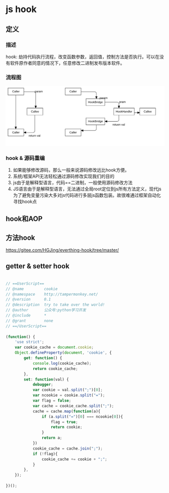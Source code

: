 # js hook

## 定义

### 描述
hook: 劫持代码执行流程，改变函数参数，返回值，控制方法是否执行。可以在没有软件原作者同意的情况下，任意修改二进制发布版本软件。

### 流程图
![hook flow](1_4_hook_js_source/hook_flow.png)


### hook & 源码重编
1. 如果能够修改源码，那么一般来说源码修改远比hook方便。
2. 系统/框架API无法轻松通过源码修改实现我们的目的
3. js由于是解释型语言，代码==二进制，一般使用源码修改方法
4. JS语言由于是解释型语言，无法通过全局root定位到js所有方法定义，现代js为了避免变量污染大多对js代码进行多层js函数包装。故很难通过框架自动化寻找hook点

## hook和AOP

## 方法hook

https://gitee.com/HGJing/everthing-hook/tree/master/

## getter & setter hook

```js

// ==UserScript==
// @name         cookie
// @namespace    http://tampermonkey.net/
// @version      0.1
// @description  try to take over the world!
// @author       公众号:python学习开发
// @include      *
// @grant        none
// ==/UserScript==

(function() {
    'use strict';
    var cookie_cache = document.cookie;
    Object.defineProperty(document, 'cookie', {
        get: function() {
            console.log(cookie_cache);
            return cookie_cache;
        },
        set: function(val) {
            debugger;
            var cookie = val.split(";")[0];
            var ncookie = cookie.split("=");
            var flag = false;
            var cache = cookie_cache.split(";");
            cache = cache.map(function(a){
                if (a.split("=")[0] === ncookie[0]){
                    flag = true;
                    return cookie;
                }
                return a;
            })
            cookie_cache = cache.join(";");
            if (!flag){
                cookie_cache += cookie + ";";
            }
        },
    });

})();
```


